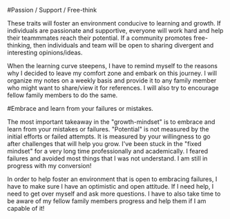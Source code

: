 #Passion / Support / Free-think

These traits will foster an environment conducive to learning and growth. If individuals are passionate and supportive, everyone will work hard and help their teammmates reach their potential. If a community promotes free-thinking, then individuals and team will be open to sharing divergent and interesting opinions/ideas. 

When the learning curve steepens, I have to remind myself to the reasons why I decided to leave my comfort zone and embark on this journey. I will organize my notes on a weekly basis and provide it to any family member who might want to share/view it for references. I will also try to encourage fellow family members to do the same. 

#Embrace and learn from your failures or mistakes. 

The most important takeaway in the "growth-mindset" is to embrace and learn from your mistakes or failures. "Potential" is not measured by the initial efforts or failed attempts. It is measured by your willingness to go after challenges that will help you grow. I've been stuck in the "fixed mindset" for a very long time professionally and academically. I feared failures and avoided most things that I was not understand. I am still in progress with my conversion! 

In order to help foster an environment that is open to embracing failures, I have to make sure I have an optimistic and open attitude. If I need help, I need to get over myself and ask more questions. I have to also take time to be aware of my fellow family members progress and help them if I am capable of it! 